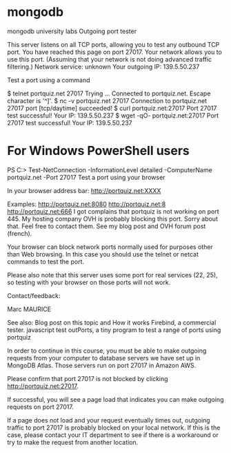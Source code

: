 # mongodb
mongodb university labs
Outgoing port tester

This server listens on all TCP ports, allowing you to test any outbound TCP port.
You have reached this page on port 27017.
Your network allows you to use this port. (Assuming that your network is not doing advanced traffic filtering.)
Network service: unknown
Your outgoing IP: 139.5.50.237

Test a port using a command

$ telnet portquiz.net 27017 
Trying ...
Connected to portquiz.net.
Escape character is '^]'.
$ nc -v portquiz.net 27017 
Connection to portquiz.net 27017 port [tcp/daytime] succeeded!
$ curl portquiz.net:27017 
Port 27017 test successful!
Your IP: 139.5.50.237
$ wget -qO- portquiz.net:27017 
Port 27017 test successful!
Your IP: 139.5.50.237
# For Windows PowerShell users
PS C:\> Test-NetConnection -InformationLevel detailed -ComputerName portquiz.net -Port 27017
Test a port using your browser

In your browser address bar: http://portquiz.net:XXXX

Examples: 
http://portquiz.net:8080 
http://portquiz.net:8 
http://portquiz.net:666 
I got complains that portquiz is not working on port 445. My hosting company OVH is probably blocking this port. Sorry about that. Feel free to contact them. See my blog post and OVH forum post (french).

Your browser can block network ports normally used for purposes other than Web browsing. In this case you should use the telnet or netcat commands to test the port.

Please also note that this server uses some port for real services (22, 25), so testing with your browser on those ports will not work.

Contact/feedback:


Marc MAURICE

See also:
Blog post on this topic and How it works
Firebind, a commercial tester. javascript test
outPorts, a tiny program to test a range of ports using portquiz

In order to continue in this course, you must be able to make outgoing requests from your computer to database servers we have set up in MongoDB Atlas. Those servers run on port 27017 in Amazon AWS.

Please confirm that port 27017 is not blocked by clicking http://portquiz.net:27017.

If successful, you will see a page load that indicates you can make outgoing requests on port 27017.

If a page does not load and your request eventually times out, outgoing traffic to port 27017 is probably blocked on your local network. If this is the case, please contact your IT department to see if there is a workaround or try to make the request from another location.
